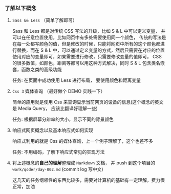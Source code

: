 ### 了解以下概念
1. `Sass && Less` （简单了解即可）

    Sass 和 Less 都是对传统 CSS 写法的升级，比如 S & L 中可以定义变量， 并可以在任意位置使用，比如网页中有多处需要使用同一个颜色， 传统的写法是在每一处都写颜色的值，但是修改的时候，只能将网页中所有的这个颜色都进行替换，而在 S & L 中，可以通过定义变量的方式，然后只需要在对应的位置使用对应的变量即可，如果需要进行修改，只需要修改变量的值即可， CSS 的很多数值，如颜色，距离等都可以用这种方式解决，同时 S & L 包含类名嵌套，函数之类的高级功能

    任务: 在页面中成功使用 Less 进行布局， 要使用颜色和距离变量
    
2. `Css 3` 媒体查询 （最好做个 DEMO 实践一下）
	
	简单的应用就是使用 Css 来查询显示当前网页的设备的信息(这个概念的英文是 Media Query， 应该比翻译好理解一些)
	
	任务: 根据屏幕分辨率的大小，显示不同的背景颜色
	
3. 响应式网页概念以及基本响应式如何实现

	响应式利用的就是 Css 的媒体查询，上一个例子理解了，这个也差不多
	
	任务: 不用编码，了解下响应式常见的实现方法

4. 将上述概念的**自己的理解**整理成 `Markdown` 文档， 并 push 到这个项目的 `work/qoder/day-002.md`
   (commit log 写中文)
   
   这几天的任务纲领性的东西比较多，需要对计算机的基础有一定理解，费力很正常，加油
